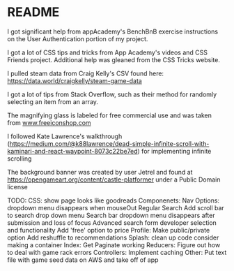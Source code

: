 # README

I got significant help from appAcademy's BenchBnB exercise instructions on the User Authentication portion of my project.

I got a lot of CSS tips and tricks from App Academy's videos and CSS Friends project.  Additional help was gleaned from the CSS Tricks website.

I pulled steam data from Craig Kelly's CSV found here: https://data.world/craigkelly/steam-game-data

I got a lot of tips from Stack Overflow, such as their method for randomly selecting an item from an array.

The magnifying glass is labeled for free commercial use and was taken from www.freeiconshop.com

I followed Kate Lawrence's walkthrough (https://medium.com/@k88lawrence/dead-simple-infinite-scroll-with-kaminari-and-react-waypoint-8073c22be7ed) for implementing infinite scrolling 

The background banner was created by user Jetrel and found at https://opengameart.org/content/castle-platformer under a Public Domain license

TODO:
  CSS:
    show page looks like goodreads
  Componenets:
    Nav Options:
      dropdown menu disappears when mouseOut
    Regular Search 
      Add scroll bar to search drop down menu
      Search bar dropdown menu disappears after submission and loss of focus 
    Advanced search form
      developer selection and functionality
      Add 'free' option to price
    Profile:
      Make public/private option
      Add reshuffle to recommendations
    Splash:
      clean up code
        consider making a container
    Index:
      Get Paginate working
  Reducers:
    Figure out how to deal with game rack errors
  Controllers:
    Implement caching
  Other:
    Put text file with game seed data on AWS and take off of app

